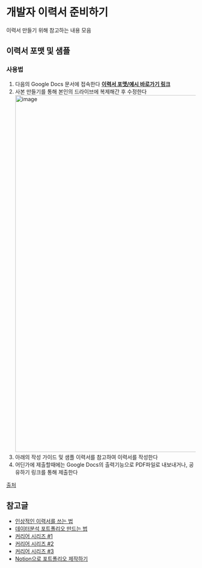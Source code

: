 개발자 이력서 준비하기
==================
이력서 만들기 위해 참고하는 내용 모음

## 이력서 포맷 및 샘플

### 사용법
1. 다음의 Google Docs 문서에 접속한다 [**이력서 포맷/예시 바로가기 링크**](https://docs.google.com/document/d/1Y2Y7-DWO-0F68nsUxB-ObYbXTdQgBHu-Fw48yTYG6R0/edit?usp=sharing)
2. 사본 만들기를 통해 본인의 드라이브에 복제해간 후 수정한다  <img width="948" alt="image" src="https://user-images.githubusercontent.com/7837143/154478978-bd755bfe-3250-4c58-a6d6-c9f3b22e75a4.png">
3. 아래의 작성 가이드 및 샘플 이력서를 참고하여 이력서를 작성한다
4. 어딘가에 제출할때에는 Google Docs의 출력기능으로 PDF파일로 내보내거나, 공유하기 링크를 통해 제출한다

[출처](https://github.com/codingmonster-tv/Awesome_Resume_Portfolio)

## 참고글
- [인상적인 이력서를 쓰는 법](https://world.hey.com/bach/post-025aca8b)
- [데이터분석 포트폴리오 만드는 법](https://velog.io/@chjy100418/%EB%8D%B0%EC%9D%B4%ED%84%B0%EB%B6%84%EC%84%9D-%ED%8F%AC%ED%8A%B8%ED%8F%B4%EB%A6%AC%EC%98%A4-%EB%A7%8C%EB%93%9C%EB%8A%94-%EB%B2%95)
- [커리어 시리즈 #1](https://suy379.tistory.com/18)
- [커리어 시리즈 #2](https://suy379.tistory.com/32)
- [커리어 시리즈 #3](https://suy379.tistory.com/185)
- [Notion으로 포트폴리오 제작하기](https://heynini13.tistory.com/88)
